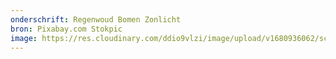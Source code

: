 ```yaml
---
onderschrift: Regenwoud Bomen Zonlicht
bron: Pixabay.com Stokpic
image: https://res.cloudinary.com/ddio9vlzi/image/upload/v1680936062/sciencegeek/posts/regenwoud-bomen-zonlicht.jpg
---
```


